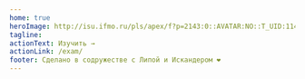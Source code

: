 ```yaml
---
home: true
heroImage: http://isu.ifmo.ru/pls/apex/f?p=2143:0::AVATAR:NO::T_UID:114568
tagline: 
actionText: Изучить →
actionLink: /exam/
footer: Сделано в содружестве с Липой и Искандером ❤️
---
```

